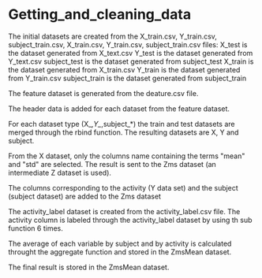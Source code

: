 # Getting_and_cleaning_data
The initial datasets are created from the X_train.csv, Y_train.csv, subject_train.csv, X_train.csv, Y_train.csv, subject_train.csv files:
X_test is the dataset generated from X_text.csv
Y_test is the dataset generated from Y_text.csv
subject_test is the dataset generated from subject_test
X_train is the dataset generated from X_train.csv
Y_train is the dataset generated from Y_train.csv
subject_train is the dataset generated from subject_train

The feature dataset is generated from the deature.csv file.

The header data is added for each dataset from the feature dataset.

For each dataset type (X_*,Y_*,subject_*) the train and test datasets  are merged through the rbind function. The resulting datasets are X, Y and subject.

From the X dataset, only the columns name containing the terms "mean" and "std" are selected. The result is sent to the Zms dataset (an intermediate Z dataset is used).

The columns corresponding to the activity (Y data set) and the subject (subject dataset) are added to the Zms dataset

The activity_label dataset is created from the activity_label.csv file.
The activity column is labeled through the activity_label dataset by using th sub function 6 times.

The average of each variable by subject and by activity is calculated throught the aggregate function and stored in the ZmsMean dataset.

The final result is stored in the ZmsMean dataset.

